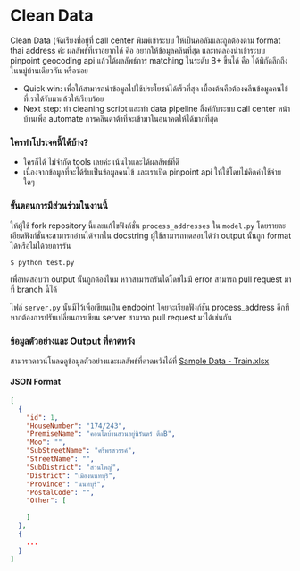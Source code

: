 # Clean Data

Clean Data (จัดเรียงที่อยู่ที่ call center พิมพ์เข้าระบบ ให้เป็นคอลัมและถูกต้องตาม format thai address ค่ะ
ผลลัพธ์ที่เราอยากได้ คือ อยากให้ข้อมูลคลีนที่สุด และทดลองนำเข้าระบบ pinpoint geocoding api แล้วได้ผลลัพธ์การ matching ในระดับ B+ ขึ้นได้ คือ ได้พิกัดลึกถึงในหมู่บ้านเดียวกัน หรือซอย
- Quick win: เพื่อให้สามารถนำข้อมูลไปใช้ประโยชน์ได้เร็วที่สุด เบื้องต้นคือต้องคลีนข้อมูลคนไข้ที่เราได้รับมาแล้วให้เรียบร้อย
- Next step: ทำ cleaning script และทำ data pipeline ลิ้งค์กับระบบ call center หน้าบ้านเพื่อ automate การคลีนดาต้าที่จะเข้ามาในอนาคตให้ได้มากที่สุด

### ใครทำโปรเจคนี้ได้บ้าง?
- ใครก็ได้ ไม่จำกัด tools เลยค่ะ เน้นไวและได้ผลลัพธ์ที่ดี
- เนื่องจากข้อมูลที่จะได้รับเป็นข้อมูลคนไข้ และเราเปิด pinpoint api ให้ใช้โดยไม่คิดค่าใช้จ่ายใดๆ

### ขั้นตอนการมีส่วนร่วมในงานนี้
ให้ผู้ใช้ fork repository นี้และแก้ไขฟังก์ชั่น `process_addresses` ใน `model.py` โดยรายละเอียดฟังก์ชั่นจะสามารถอ่านได้จากใน docstring ผู้ใช้สามารถทดสอบได้ว่า output นั้นถูก format ได้หรือไม่ได้วยการรัน

```bash
$ python test.py
```

เพื่อทดสอบว่า output นั้นถูกต้องไหม หากสามารถรันได้โดยไม่มี error สามารถ pull request มาที่ branch นี้ได้

ไฟล์ `server.py` นั้นมีไว้เพื่อเขียนเป็น endpoint โดยจะเรียกฟังก์ชั่น process_address อีกที หากต้องการปรับเปลี่ยนการเขียน server สามารถ pull request มาได้เช่นกัน

### ข้อมูลตัวอย่างและ Output ที่คาดหวัง

สามารถดาวน์โหลดดูข้อมูลตัวอย่างและผลลัพธ์ที่คาดหวังได้ที่ [Sample Data - Train.xlsx](https://drive.google.com/file/d/19LNypJN7lVpLCdo3D9-RWud2W36YBxeA/view?usp=sharing)

#### JSON Format
```json
[
  {
    "id": 1,
    "HouseNumber": "174/243",
    "PremiseName": "คอนโดบ้านสวนอยู่นิรันดร์ ตึกB",
    "Moo": "",
    "SubStreetName": "ศรีพรสวรรค์",
    "StreetName": "",
    "SubDistrict": "สวนใหญ่",
    "District": "เมืองนนทบุรี",
    "Province": "นนทบุรี",
    "PostalCode": "",
    "Other": [
      
    ]
  },
  {
    ...
  }
]
```
